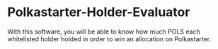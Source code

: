 # Polkastarter-Holder-Evaluator
With this software, you will be able to know how much POLS each whitelisted holder holded in order to win an allocation on Polkastarter.
